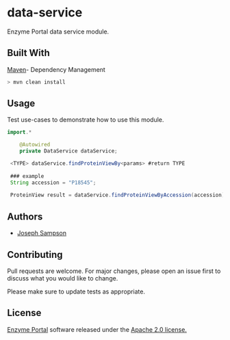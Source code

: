 # data-service

Enzyme Portal data service module.

## Built With

[Maven](https://maven.apache.org/)- Dependency Management


```bash
> mvn clean install
```

## Usage

Test use-cases to demonstrate how to use this module.
```java
import.*

    @Autowired
    private DataService dataService;

 <TYPE> dataService.findProteinViewBy<params> #return TYPE
	
 ### example 
 String accession = "P18545";
	
 ProteinView result = dataService.findProteinViewByAccession(accession);


```
## Authors

* [Joseph Sampson](https://www.linkedin.com/in/joseph-sampson-o-66399b30/)

## Contributing
Pull requests are welcome. For major changes, please open an issue first to discuss what you would like to change.

Please make sure to update tests as appropriate.

## License

[Enzyme Portal](https://www.ebi.ac.uk/enzymeportal/) software released under the [Apache 2.0 license.](https://www.apache.org/licenses/LICENSE-2.0.html)

